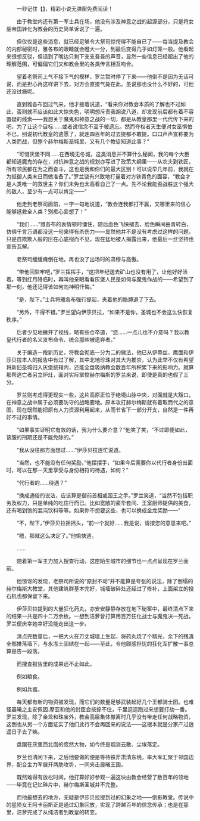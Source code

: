 　　一秒记住【】，精彩小说无弹窗免费阅读！

　　由于教堂内还有第一军士兵在场，他没有涉及神意之战的起源部分，只是将女巫帝国转化为教会的历史简单诉说了一遍。

　　但仅仅是这些消息，就已经足够令大祭司惊愕得不能自已了——每当提及教会的内部秘密时，雅各布的眼睛就会瞪大一分，到最后变得几乎如灯笼一般。他看起来很想反驳，但话到了嘴边只剩下支支吾吾的声音，显然一些信息已经超出了他的理解范围，可偏偏它们又和教会里的各类传言相互吻合。

　　望着老祭司上气不接下气的模样，罗兰暂时停了下来——他倒不是因为无话可说，而是担心再这样讲下去，对方会直接气毙在此。虽说那也没什么不好的，可他还没过瘾呢。

　　直到雅各布回过气来，他才接着说道，“看来你对教会本质的了解也不过如此，否则就不应该如此大惊失色，明明想斥责我胡说八道，却发现前后都有着不容置疑的线索——我想关于魔鬼和神意之战的一切，都是从教皇那里一代代传下来的吧，为了让这个目标……或者说信念不至于被遗忘。然而夺权者天生便对女巫惧怕不已，别说初代教皇的遗愿了，就连四百年的过去提都不敢提。口口声声宣称要为人类而战，但整个赫尔梅斯圣城里，又有几个教徒知道此事？”

　　“可惜灰堡不同……在西境无冬城，这类消息并不算什么秘闻，我的每个大臣都知道魔鬼的存在，对抗神意之战的规划亦写进了政策大纲里——从农夫到铁匠，所有领民都在为之而奋斗，这也是我和你们的最大区别！可以说早几年前，我就在为抵御人类末日而做准备了。”罗兰饶有兴致地打量着对方铁青色的面容，“教会才是人类唯一的救世主？你们未免也太高看自己了一点。先不论我能否战胜这个强大的敌人，至少有一点可以肯定——”

　　他走到老祭司面前，一字一句地说道，“教会连我都打不赢，又哪里来的信心能够拯救全人类？别痴心妄想了！”

　　“我们……”雅各布的表情顿时僵住，随后血色飞快褪去，脸色瞬间由青转白，仿佛千言万语都没这一句来得有杀伤力——显然他并不是没有考虑过这样的问题，只是自欺欺人般的压在心底视而不见，现在猛地被人揭露出来，他最后一丝坚持也宣告瓦解。

　　老祭司缓缓瘫倒在地，再也没了出场时的肃穆与高傲。

　　“带他回监牢吧，”罗兰挥挥手，“这把年纪送去矿山也没有用了，让他好好活着。等到红月降临时，再叫他亲眼看看灰堡人民是如何与魔鬼作战的——希望到了那一刻，他还记得该如何向神明忏悔。”

　　“是，陛下。”士兵将雅各布强行提起，夹着他的胳膊退了下去。

　　“另外，干得不错。”罗兰望向伊莎贝拉，“如果不是你，圣城也不会这么快恢复秩序。”

　　后者少见地撇开了视线，略有些仓卒道，“您……一点儿也不介意吗？我以教皇代行者的名义发布命令、统合那些被遗弃者。”

　　关于编造一段新历史，将教会彻底一分为二的做法，他已从伊蒂丝、鹰面和伊莎贝拉本人的报告中有过了解，其中北地珍珠对其大为推崇，认为此举不仅有希望将新旧圣城归入灰堡统辖内，还能全盘吸纳教会数百年所积累下来的影响力。就算那帮逃亡者另立炉灶，面对实际掌控赫尔梅斯的罗兰来说，即使是真的也假了三分。

　　罗兰则考虑得更现实一些，这片高原正位于绝境山脉中央，对面就是大豁口，在神意之战中属于必须要防守的战略要地。原本攻打赫尔梅斯就有着取而代之的意图，现在既然能把原有人力资源利用起来，从而节省下一部分开支，自然是一件再好不过的事情。

　　“如果事实证明它有效的话，我为什么要介意？”他笑了笑，“不过即便如此，该服的刑期还是不能免除的。”

　　“我从没往那方面想过……”伊莎贝拉连忙说道。

　　“当然，也不能没有任何奖励，”他摆摆手，“如果今后需要你以代行者身份出面时，可以在那一天里享受与身份相符的待遇，如何？”

　　“代行者的……待遇？”

　　“换成通俗的说法，应该算是御前首相或国王之手。”罗兰笑道，“当然不包括职务及权力，只是单纯的吃住行而已。比如宽敞的豪华套间、王室厨师提供的美食，还有喝到饱的混沌饮料等等。如果你不想要这些，也可以换成金龙奖励——”

　　“不，陛下，”伊莎贝拉摇摇头，“前一个就好……我是说，请按您的意思来吧。”

　　“嗯，那就这么决定了。”他愉快道。

　　……

　　随着第一军主力加入搜查行动，这座陌生城市的细节也一点点呈现在罗兰面前。

　　他惊讶的发现，老祭司所说的“原封不动”并不能算是夸张的说法，除了倒塌的赫尔梅斯大教堂，其他建筑群基本完好，城墙破碎处还经过了修补，上面架立的投石机也都保留下来。

　　伊莎贝拉提到的大量狂化药丸，亦安安静静存放在地下秘窖中，最终清点下来的结果一共是四十二万余枚。一想到洁萝曾打算用百万狂化战士与魔鬼决一死战，罗兰便庆幸她幸好没能走出这一步。

　　清点完数量后，一把大火在万丈城墙上生起，将药丸烧了个精光，余下的残渣全部推落墙下，与永冻土固结在一起——至此，令他颇感担忧的狂化军扩散一事总算是告一段落。

　　而搜查报告里的成果远不止如此。

　　例如粮食。

　　例如兵器。

　　每天都有新的物资被发现，而它们的数量足够武装起好几个王都骑士团。也难怪晨曦之主安佩因.摩亚和他的封臣会按捺不住，千里迢迢跑过来想要打劫一番。罗兰发现，除了金龙和珠宝外，教会高层集体撤离时几乎没有带走任何战略物资，这倒也从另一个方面证实了他们此行不会再回来的说法——这根本就是分家产过逍遥日子去了嘛。

　　盘踞在灰堡西北面的庞然大物，如今终是烟消云散、尘埃落定。

　　罗兰也清闲下来，之后他要做的便是等待铁斧肃清东境，率大军汇聚于邻国边界，配合主力军展开两肋攻势，一同夹击晨曦王国。

　　既然难得有放松时间，他打算好好参观一遍这块由教会经营了数百年的领地——毕竟在记忆碎片中，赫尔梅斯圣城并不完整。

　　而他最想去的地方，无疑是伊莎贝拉提到过的幻象之地——倒影教堂。传说中的星陨女王阿卡丽斯正是通过幻象回放，实现了跨越百年的信念传承；也是在那里，洁萝完成了从纯洁者到教皇的转变。
